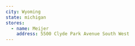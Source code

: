```yaml
---
city: Wyoming
state: michigan
stores:
  - name: Meijer
    address: 5500 Clyde Park Avenue South West
---
```

